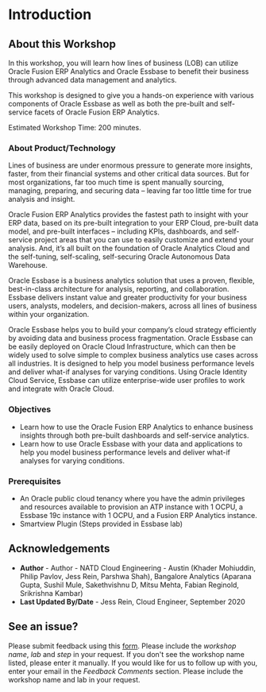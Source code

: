 # Introduction

## About this Workshop

In this workshop, you will learn how lines of business (LOB) can utilize Oracle Fusion ERP Analytics and Oracle Essbase to benefit their business through advanced data management and analytics.  

This workshop is designed to give you a hands-on experience with various components of Oracle Essbase as well as both the pre-built and self-service facets of Oracle Fusion ERP Analytics.

Estimated Workshop Time: 200 minutes.

### About Product/Technology

Lines of business are under enormous pressure to generate more insights, faster, from their financial systems and other critical data sources. But for most organizations, far too much time is spent manually sourcing, managing, preparing, and securing data – leaving far too little time for true analysis and insight.

Oracle Fusion ERP Analytics provides the fastest path to insight with your ERP data, based on its pre-built integration to your ERP Cloud, pre-built data model, and pre-built interfaces – including KPIs, dashboards, and self- service project areas that you can use to easily customize and extend your analysis. And, it’s all built on the foundation of Oracle Analytics Cloud and the self-tuning, self-scaling, self-securing Oracle Autonomous Data Warehouse.

Oracle Essbase is a business analytics solution that uses a proven, flexible, best-in-class architecture for analysis, reporting, and collaboration. Essbase delivers instant value and greater productivity for your business users, analysts, modelers, and decision-makers, across all lines of business within your organization.

Oracle Essbase helps you to build your company’s cloud strategy efficiently by avoiding data and business process fragmentation. Oracle Essbase can be easily deployed on Oracle Cloud Infrastructure, which can then be widely used to solve simple to complex business analytics use cases across all industries. It is designed to help you model business performance levels and deliver what-if analyses for varying conditions. Using Oracle Identity Cloud Service, Essbase can utilize enterprise-wide user profiles to work and integrate with Oracle Cloud.

### Objectives

-   Learn how to use the Oracle Fusion ERP Analytics to enhance business insights through both pre-built dashboards and self-service analytics.
-   Learn how to use Oracle Essbase with your data and applications to help you model business performance levels and deliver what-if analyses for varying conditions.

### Prerequisites

-   An Oracle public cloud tenancy where you have the admin privileges and resources available to provision an ATP instance with 1 OCPU, a Essbase 19c instance with 1 OCPU, and a Fusion ERP Analytics instance.
-   Smartview Plugin (Steps provided in Essbase lab)

## Acknowledgements


- **Author** - Author - NATD Cloud Engineering - Austin (Khader Mohiuddin, Philip Pavlov, Jess Rein, Parshwa Shah), Bangalore Analytics (Aparana Gupta, Sushil Mule, Sakethvishnu D, Mitsu Mehta, Fabian Reginold, Srikrishna Kambar)
- **Last Updated By/Date** - Jess Rein, Cloud Engineer, September 2020


## See an issue?
Please submit feedback using this [form](https://apexapps.oracle.com/pls/apex/f?p=133:1:::::P1_FEEDBACK:1). Please include the *workshop name*, *lab* and *step* in your request.  If you don't see the workshop name listed, please enter it manually. If you would like for us to follow up with you, enter your email in the *Feedback Comments* section. Please include the workshop name and lab in your request.
